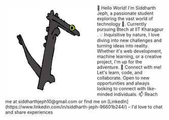 <img align="left" alt="GIF" src="toothless-dancing-toothless.gif" width="290" height="290" />
👋 Hello World! I'm Siddharth Jeph, a passionate student exploring the vast world of technology 🚀. Currently pursuing Btech  at IIT Kharagpur .
💡 Inquisitive by nature, I love diving into new challenges and turning ideas into reality. Whether it's web development, machine learning, or a creative project, I'm up for the adventure.
🔗 Connect with me! Let's learn, code, and collaborate. Open to new opportunities and always looking to connect with like-minded individuals.
📫 Reach me at siddharthjeph10@gmail.com or find me on [LinkedIn](https://www.linkedin.com/in/siddharth-jeph-96601b244/) – I'd love to chat and share experiences
